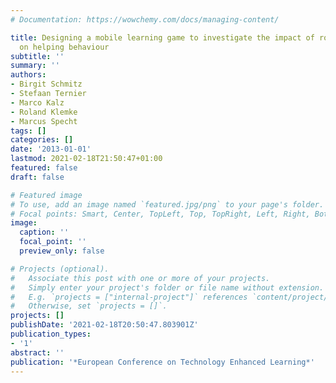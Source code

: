 ```yaml
---
# Documentation: https://wowchemy.com/docs/managing-content/

title: Designing a mobile learning game to investigate the impact of role-playing
  on helping behaviour
subtitle: ''
summary: ''
authors:
- Birgit Schmitz
- Stefaan Ternier
- Marco Kalz
- Roland Klemke
- Marcus Specht
tags: []
categories: []
date: '2013-01-01'
lastmod: 2021-02-18T21:50:47+01:00
featured: false
draft: false

# Featured image
# To use, add an image named `featured.jpg/png` to your page's folder.
# Focal points: Smart, Center, TopLeft, Top, TopRight, Left, Right, BottomLeft, Bottom, BottomRight.
image:
  caption: ''
  focal_point: ''
  preview_only: false

# Projects (optional).
#   Associate this post with one or more of your projects.
#   Simply enter your project's folder or file name without extension.
#   E.g. `projects = ["internal-project"]` references `content/project/deep-learning/index.md`.
#   Otherwise, set `projects = []`.
projects: []
publishDate: '2021-02-18T20:50:47.803901Z'
publication_types:
- '1'
abstract: ''
publication: '*European Conference on Technology Enhanced Learning*'
---
```

